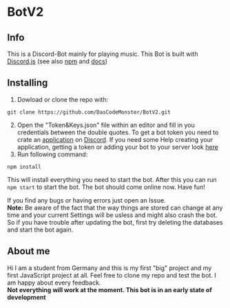 # BotV2
## Info
This is a Discord-Bot mainly for playing music. This Bot is built with [Discord.js](https://github.com/discordjs/discord.js) (see also [npm](https://www.npmjs.com/package/discord.js) and [docs](https://discord.js.org/#/docs/main/stable/general/welcome))

## Installing
1. Dowload or clone the repo with:
```
git clone https://github.com/DasCodeMonster/BotV2.git
```
2. Open the "Token&Keys.json" file within an editor and fill in you credentials between the double quotes.
To get a bot token you need to crate an [application](https://discordapp.com/developers/applications/me/create) on [Discord](https://discordapp.com).
If you need some Help creating your application, getting a token or adding your bot to your server look [here](https://github.com/reactiflux/discord-irc/wiki/Creating-a-discord-bot-&-getting-a-token)
3. Run following command:
```
npm install
```
This will install everything you need to start the bot.
After this you can run `npm start` to start the bot.
The bot should come online now.
Have fun!

If you find any bugs or having errors just open an Issue.    
**Note:** Be aware of the fact that the way things are stored can change at any time and your current Settings will be usless and might also crash the bot. So if you have trouble after updating the bot, first try deleting the databases and start the bot again.

## About me
Hi I am a student from Germany and this is my first "big" project and my first JavaScript project at all.
Feel free to clone my repo and test the bot. I am happy about every feedback.  
**Not everything will work at the moment. This bot is in an early state of development**
